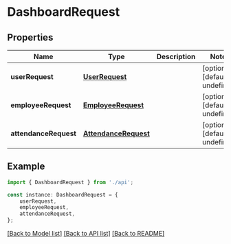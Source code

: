 # DashboardRequest


## Properties

Name | Type | Description | Notes
------------ | ------------- | ------------- | -------------
**userRequest** | [**UserRequest**](UserRequest.md) |  | [optional] [default to undefined]
**employeeRequest** | [**EmployeeRequest**](EmployeeRequest.md) |  | [optional] [default to undefined]
**attendanceRequest** | [**AttendanceRequest**](AttendanceRequest.md) |  | [optional] [default to undefined]

## Example

```typescript
import { DashboardRequest } from './api';

const instance: DashboardRequest = {
    userRequest,
    employeeRequest,
    attendanceRequest,
};
```

[[Back to Model list]](../README.md#documentation-for-models) [[Back to API list]](../README.md#documentation-for-api-endpoints) [[Back to README]](../README.md)

